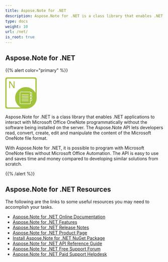 ```yaml
---
title: Aspose.Note for .NET
description: Aspose.Note for .NET is a class library that enables .NET applications to interact with Microsoft Office OneNote programmatically without the software being installed on the server. The Aspose.Note API lets developers read, convert, create, edit and manipulate the content of the Microsoft OneNote file format.
type: docs
weight: 10
url: /net/
is_root: true
---
```


## **Aspose.Note for .NET**
{{% alert color="primary" %}} 

![todo:image_alt_text](home_1.png)

Aspose.Note for .NET is a class library that enables .NET applications to interact with Microsoft Office OneNote programmatically without the software being installed on the server. The Aspose.Note API lets developers read, convert, create, edit and manipulate the content of the Microsoft OneNote file format.

With Aspose.Note for .NET, it is possible to program with Microsoft OneNote files without Microsoft Office Automation. The API is easy to use and saves time and money compared to developing similar solutions from scratch.

{{% /alert %}} 
## **Aspose.Note for .NET Resources**
The following are the links to some useful resources you may need to accomplish your tasks.

- [Aspose.Note for .NET Online Documentation](/note/net/)
- [Aspose.Note for .NET Features](/note/net/product-overview/)
- [Aspose.Note for .NET Release Notes](/note/net/release-notes/)
- [Aspose.Note for .NET Product Page](https://products.aspose.com/note/net/)
- [Install Aspose.Note for .NET NuGet Package](https://www.nuget.org/packages/Aspose.Note/)
- [Aspose.Note for .NET API Reference Guide](https://apireference.aspose.com/note/net)
- [Aspose.Note for .NET Free Support Forum](https://forum.aspose.com/c/note/28)
- [Aspose.Note for .NET Paid Support Helpdesk](https://helpdesk.aspose.com/)
